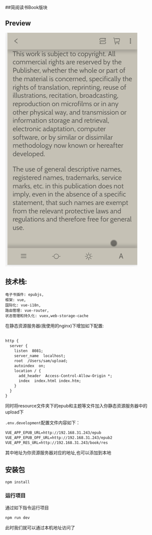 ##简阅读书Book版块

## Preview

![bookread](https://raw.githubusercontent.com/junglehunter96/imgStorage/note/img/20190808171313.gif)

## 技术栈:

    电子书插件: epubjs,
    框架: vue,
    国际化: vue-i18n,
    路由管理: vue-router,
    状态管理和持久化: vuex,web-storage-cache


在静态资源服务器(我使用的nginx)下增加如下配置:

```nginx

http {
  server {
    listen  8081;
    server_name  localhost;
    root  /Users/sam/upload;
    autoindex  on;
    location / {
      add_header  Access-Control-Allow-Origin *;
      index  index.html index.htm;
    }
  }
}
```

同时将resource文件夹下的epub和主题等文件加入你静态资源服务器中的 upload下

`.env.development`配置文件内容如下：

```shell
VUE_APP_EPUB_URL=http://192.168.31.243/epub
VUE_APP_EPUB_OPF_URL=http://192.168.31.243/epub2
VUE_APP_RES_URL=http://192.168.31.243/book/res
```

其中地址为你资源服务器对应的地址,也可以添加到本地

## 安装包
```
npm install
```

### 运行项目
通过如下指令运行项目
```
npm run dev
```

此时我们就可以通过本机地址访问了

